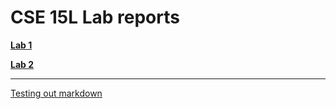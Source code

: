 # CSE 15L Lab reports

**[Lab 1](https://davidluzfontes.github.io/cse15l-lab-reports/lab1.html)**

**[Lab 2](https://davidluzfontes.github.io/cse15l-lab-reports/lab2.html)**

---
[Testing out markdown](https://davidluzfontes.github.io/cse15l-lab-reports/bindex.html)

